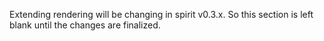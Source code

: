 Extending rendering will be changing in spirit v0.3.x. So this section is left blank until the changes are finalized.